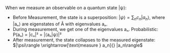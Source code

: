 
When we measure an observable  on a quantum state |ψ⟩:
- Before Measurement, the state is a superposition: $|\psi\rangle = \sum_n c_n|a_n\rangle$, where |aₙ⟩ are eigenstates of Â with eigenvalues aₙ.
- During measurement, we get one of the eigenvalues aₙ. Probabilistic: P(aₙ) = |cₙ|² = |⟨aₙ|ψ⟩|²
- After measurement, the state collapses to the measured eigenstate: $|\psi\rangle \xrightarrow[\text{measure } a_n]{} |a_n\rangle$